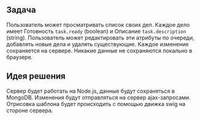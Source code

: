 Задача
--

Пользователь может просматривать список своих дел. Каждое дело имеет Готовность `task.ready` (boolean) и Описание `task.description` (string). Пользователь может редактировать эти атрибуты по очереди, добавлять новые дела и удалять существующие. Каждое изменение сохраняется на сервере. Никакие данные не сохраняются локально в браузере.

Идея решения
--

Сервер будет работать на Node.js, данные будут сохраняться в MongoDB. Изменения будут отправляться на сервер ajax-запросами. Отрисовка шаблона будет происходить с помощью движка swig на стороне сервера.
